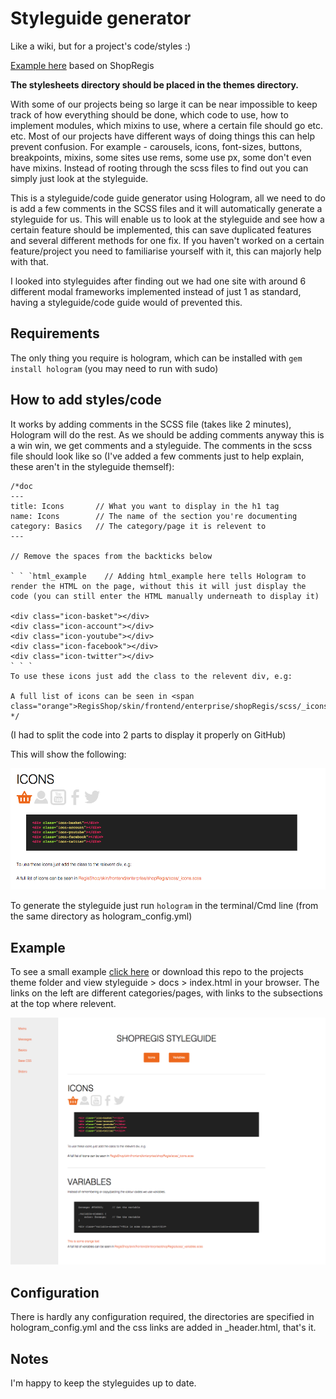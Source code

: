 # Styleguide generator

Like a wiki, but for a project's code/styles :)

[Example here](http://bencrook.co.uk/hologram) based on ShopRegis

**The stylesheets directory should be placed in the themes directory.**

With some of our projects being so large it can be near impossible to keep track of how everything should be done, which code to use, how to implement modules, which mixins to use, where a certain file should go etc. etc. Most of our projects have different ways of doing things this can help prevent confusion. For example - carousels, icons, font-sizes, buttons, breakpoints, mixins, some sites use rems, some use px, some don't even have mixins. Instead of rooting through the scss files to find out you can simply just look at the styleguide.

This is a styleguide/code guide generator using Hologram, all we need to do is add a few comments in the SCSS files and it will automatically generate a styleguide for us. This will enable us to look at the styleguide and see how a certain feature should be implemented, this can save duplicated features and several different methods for one fix. If you haven't worked on a certain feature/project you need to familiarise yourself with it, this can majorly help with that.

I looked into styleguides after finding out we had one site with around 6 different modal frameworks implemented instead of just 1 as standard, having a styleguide/code guide would of prevented this.

## Requirements

The only thing you require is hologram, which can be installed with `gem install hologram` (you may need to run with sudo)

## How to add styles/code

It works by adding comments in the SCSS file (takes like 2 minutes), Hologram will do the rest. As we should be adding comments anyway this is a win win, we get comments and a styleguide. The comments in the scss file should look like so (I've added a few comments just to help explain, these aren't in the styleguide themself):

```
/*doc
---
title: Icons       // What you want to display in the h1 tag
name: Icons        // The name of the section you're documenting
category: Basics   // The category/page it is relevent to
---

// Remove the spaces from the backticks below

` ` `html_example    // Adding html_example here tells Hologram to render the HTML on the page, without this it will just display the code (you can still enter the HTML manually underneath to display it)

<div class="icon-basket"></div>
<div class="icon-account"></div>
<div class="icon-youtube"></div>
<div class="icon-facebook"></div>
<div class="icon-twitter"></div>
` ` `
To use these icons just add the class to the relevent div, e.g:

A full list of icons can be seen in <span class="orange">RegisShop/skin/frontend/enterprise/shopRegis/scss/_icons.scss</span>
*/
```

(I had to split the code into 2 parts to display it properly on GitHub)

This will show the following:

![example](example1.png)

To generate the styleguide just run `hologram` in the terminal/Cmd line (from the same directory as hologram_config.yml)


## Example

To see a small example [click here](http://bencrook.co.uk/hologram) or download this repo to the projects theme folder and view styleguide > docs > index.html in your browser. The links on the left are different categories/pages, with links to the subsections at the top where relevent.

![example](full-example.png)


## Configuration

There is hardly any configuration required, the directories are specified in hologram_config.yml and the css links are added in _header.html, that's it.

## Notes

I'm happy to keep the styleguides up to date.




